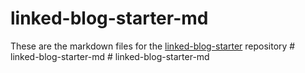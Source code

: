 # linked-blog-starter-md
These are the markdown files for the [linked-blog-starter](https://github.com/matthewwong525/linked-blog-starter) repository
#   l i n k e d - b l o g - s t a r t e r - m d  
 #   l i n k e d - b l o g - s t a r t e r - m d  
 